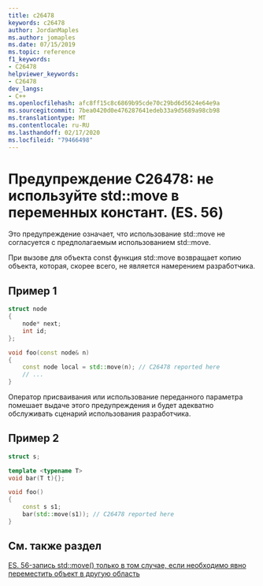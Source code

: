 ```yaml
---
title: c26478
keywords: c26478
author: JordanMaples
ms.author: jomaples
ms.date: 07/15/2019
ms.topic: reference
f1_keywords:
- C26478
helpviewer_keywords:
- C26478
dev_langs:
- C++
ms.openlocfilehash: afc8ff15c8c6869b95cde70c29bd6d5624e64e9a
ms.sourcegitcommit: 7bea0420d0e476287641edeb33a9d5689a98cb98
ms.translationtype: MT
ms.contentlocale: ru-RU
ms.lasthandoff: 02/17/2020
ms.locfileid: "79466498"
---
```

# <a name="warning-c26478-dont-use-stdmove-on-constant-variables-es56"></a>Предупреждение C26478: не используйте std::move в переменных констант. (ES. 56)

Это предупреждение означает, что использование std::move не согласуется с предполагаемым использованием std::move.

При вызове для объекта const функция std::move возвращает копию объекта, которая, скорее всего, не является намерением разработчика.

## <a name="example-1"></a>Пример 1

```cpp
struct node
{
    node* next;
    int id;
};

void foo(const node& n)
{
    const node local = std::move(n); // C26478 reported here
    // ...
}
```

Оператор присваивания или использование переданного параметра помешает выдаче этого предупреждения и будет адекватно обслуживать сценарий использования разработчика.

## <a name="example-2"></a>Пример 2

```cpp
struct s;

template <typename T>
void bar(T t){};

void foo()
{
    const s s1;
    bar(std::move(s1)); // C26478 reported here
}
```

## <a name="see-also"></a>См. также раздел

[ES. 56-запись std::move() только в том случае, если необходимо явно переместить объект в другую область](https://github.com/isocpp/CppCoreGuidelines/blob/master/CppCoreGuidelines.md#es56-write-stdmove-only-when-you-need-to-explicitly-move-an-object-to-another-scope)
